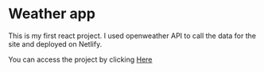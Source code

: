 # Weather app

This is my first react project. I used openweather API to call the data for the site and deployed on Netlify. 

You can access the project by clicking <a href="https://yellowbeardweatherapp.netlify.app/"> Here</a>
